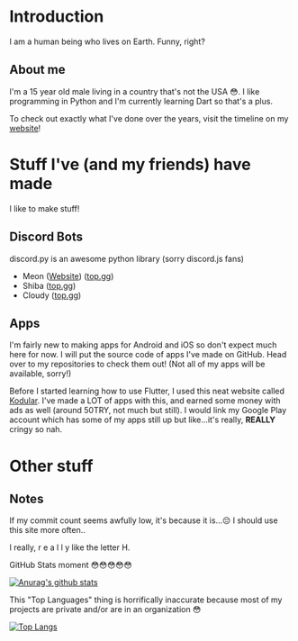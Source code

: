 
# Introduction
I am a human being who lives on Earth. Funny, right?
## About me
I'm a 15 year old male living in a country that's not the USA :flushed:.
I like programming in Python and I'm currently learning Dart so that's a plus.

To check out exactly what I've done over the years, visit the timeline on my [website](https://iamthe2ndhuman.github.io/timeline.html)!

# Stuff I've (and my friends) have made
I like to make stuff!

## Discord Bots
discord.py is an awesome python library (sorry discord.js fans)
 - Meon ([Website](https://iamthe2ndhuman.github.io/meon)) ([top.gg](https://top.gg/bot/713066005911568424))
 - Shiba ([top.gg](https://top.gg/bot/718769183885754380))
 - Cloudy ([top.gg](https://top.gg/bot/739424025205538817))
## Apps
I'm fairly new to making apps for Android and iOS so don't expect much here for now.
I will put the source code of apps I've made on GitHub. Head over to my repositories to check them out! (Not all of my apps will be available, sorry!)

Before I started learning how to use Flutter, I used this neat website called [Kodular](https://kodular.io). I've made a LOT of apps with this, and earned some money with ads as well (around 50TRY, not much but still). I would link my Google Play account which has some of my apps still up but like...it's really, **REALLY** cringy so nah.

# Other stuff
## Notes
If my commit count seems awfully low, it's because it is...:pensive: I should use this site more often..

I really, r e a l l y like the letter H. 

GitHub Stats moment :flushed::flushed::flushed::flushed::flushed:

[![Anurag's github stats](https://github-readme-stats.vercel.app/api?username=iamthe2ndhuman)](https://github.com/anuraghazra/github-readme-stats)

This "Top Languages" thing is horrifically inaccurate because most of my projects are private and/or are in an organization :flushed:

[![Top Langs](https://github-readme-stats.vercel.app/api/top-langs/?username=iamthe2ndhuman)](https://github.com/anuraghazra/github-readme-stats)


